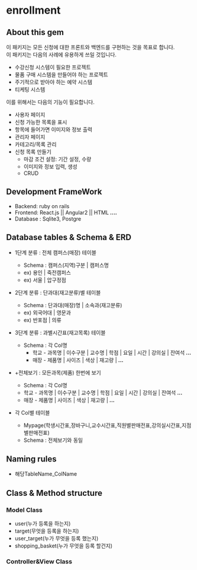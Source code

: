 # enrollment

## About this gem
 이 패키지는 모든 신청에 대한 프론트와 백엔드를 구현하는 것을 목표로 합니다.  
 이 패키지는 다음의 사례에 유용하게 쓰일 것입니다.
 - 수강신청 시스템이 필요한 프로젝트
 - 물품 구매 시스템을 만들어야 하는 프로젝트
 - 주기적으로 받아야 하는 예약 시스템
 - 티케팅 시스템

 이를 위해서는 다음의 기능이 필요합니다.
 - 사용자 페이지
  - 신청 가능한 목록을 표시
  - 항목에 들어가면 이미지와 정보 출력
 - 관리자 페이지
  - 카테고리/목록 관리
  - 신청 목록 만들기
    - 마감 조건 설정: 기간 설정, 수량
    - 이미지와 정보 입력, 생성
    - CRUD

## Development FrameWork
- Backend: ruby on rails
- Frontend: React.js || Angular2 || HTML ***....***
- Database : Sqlite3, Postgre  

## Database tables & Schema & ERD  
* 1단계 분류 : 전체 캠퍼스(매장) 테이블  
  - Schema : 캠퍼스(지역)구분 | 캠퍼스명  
  - ex) 용인 | 죽전캠퍼스  
  - ex) 서울 | 압구정점  

* 2단계 분류 : 단과대(재고분류)별 테이블  
  - Schema : 단과대(매장)명 | 소속과(재고분류)  
  - ex) 외국어대 | 영문과  
  - ex) 반포점 | 의류  

* 3단계 분류 : 과별시간표(재고목록) 테이블  
  - Schema : 각 Col명  
    - 학교 - 과목명 | 이수구분 | 교수명 | 학점 | 요일 | 시간 | 강의실 | 잔여석 ***...***  
    - 매장 - 제품명 | 사이즈 | 색상 | 재고량 | ***...***  

* +전체보기 : 모든과목(제품) 한번에 보기  
  - Schema : 각 Col명  
  - 학교 - 과목명 | 이수구분 | 교수명 | 학점 | 요일 | 시간 | 강의실 | 잔여석 ***...***    
  - 매장 - 제품명 | 사이즈 | 색상 | 재고량 | ***...***  

* 각 Col별 테이블
  * Mypage(학생시간표,장바구니,교수시간표,직원별판매전표,강의실시간표,지점별판매전표)  
  - Schema : 전체보기와 동일  

## Naming rules  
-  해당TableName_ColName  

## Class & Method structure
  
### Model Class
* user(누가 등록을 하는지)
* target(무엇을 등록을 하는지)
* user_target(누가 무엇을 등록 했는지)
* shopping_basket(누가 무엇을 등록 할건지)

### Controller&View Class
